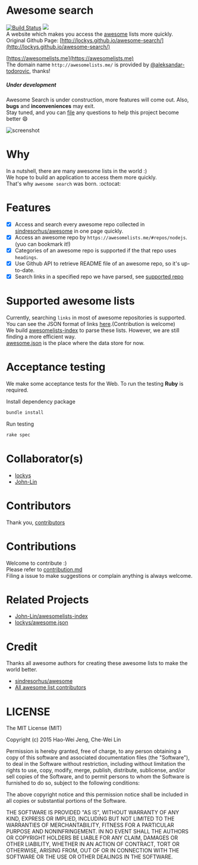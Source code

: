 Awesome search
==
[![Build Status](https://travis-ci.org/lockys/awesome-search.svg?branch=gh-pages)](https://travis-ci.org/lockys/awesome-search) ![](https://img.shields.io/badge/version-1.0.0-green.svg)  
A website which makes you access the [awesome](https://github.com/sindresorhus/awesome) lists more quickly.  
Original Github Page: [http://lockys.github.io/awesome-search/](http://lockys.github.io/awesome-search/)  

[https://awesomelists.me](https://awesomelists.me)  
The domain name `http://awesomelists.me/` is provided by [@aleksandar-todorovic](https://github.com/aleksandar-todorovic), thanks!

##### Under development
Awesome Search is under construction, more features will come out. Also, **bugs** and **inconveniences** may exit.  
Stay tuned, and you can [file](https://github.com/lockys/awesome-search/issues) any questions to help this project become better :smile:

![screenshot](http://g.recordit.co/LkyiGw1q6c.gif)

Why
==
In a nutshell, there are many awesome lists in the world :)    
We hope to build an application to access them more quickly.  
That's why `awesome search` was born. :octocat:

Features
==
 - [x] Access and search every awesome repo collected in [sindresorhus/awesome](https://github.com/sindresorhus/awesome) in one page quickly.
 - [x] Access an awesome repo by `https://awesomelists.me/#repos/nodejs`. (yuo can bookmark it!)
 - [x] Categories of an awesome repo is supported if the that repo uses `headings`.
 - [x] Use Github API to retrieve README file of an awesome repo, so it's up-to-date.
 - [x] Search links in a specified repo we have parsed, see [supported repo](#supported-awesome-lists)

Supported awesome lists
==
Currently, searching `links` in most of awesome repositories is supported.    
You can see the JSON format of links [here](https://github.com/lockys/awesome.json/tree/master/output).(Contribution is welcome)  
We build [awesomelists-index](https://github.com/John-Lin/awesomelists-index) to parse these lists. However, we are still finding a more efficient way.  
[awesome.json](https://github.com/lockys/awesome.json) is the place where the data store for now.

Acceptance testing
==
We make some acceptance tests for the Web. To run the testing **Ruby** is required.

Install dependency package
```sh
bundle install
```

Run testing
```sh
rake spec
```


Collaborator(s)
==
- [lockys](https://github.com/lockys)
- [John-Lin](https://github.com/John-Lin)

Contributors
==
Thank you, [contributors](https://github.com/lockys/awesome-search/graphs/contributors)

Contributions
==
Welcome to contribute :)  
Please refer to [contribution.md](contribution.md)    
Filing a issue to make suggestions or complain anything is always welcome.

Related Projects
==
- [John-Lin/awesomelists-index](https://github.com/John-Lin/awesomelists-index)
- [lockys/awesome.json](https://github.com/lockys/awesome.json)

Credit
==
Thanks all awesome authors for creating these awesome lists to make the world better.  
- [sindresorhus/awesome](https://github.com/sindresorhus/awesome)  
- [All awesome list contributors](https://github.com/sindresorhus/awesome/graphs/contributors)

LICENSE
==
The MIT License (MIT)

Copyright (c) 2015 Hao-Wei Jeng, Che-Wei Lin

Permission is hereby granted, free of charge, to any person obtaining a copy
of this software and associated documentation files (the "Software"), to deal
in the Software without restriction, including without limitation the rights
to use, copy, modify, merge, publish, distribute, sublicense, and/or sell
copies of the Software, and to permit persons to whom the Software is
furnished to do so, subject to the following conditions:

The above copyright notice and this permission notice shall be included in all
copies or substantial portions of the Software.

THE SOFTWARE IS PROVIDED "AS IS", WITHOUT WARRANTY OF ANY KIND, EXPRESS OR
IMPLIED, INCLUDING BUT NOT LIMITED TO THE WARRANTIES OF MERCHANTABILITY,
FITNESS FOR A PARTICULAR PURPOSE AND NONINFRINGEMENT. IN NO EVENT SHALL THE
AUTHORS OR COPYRIGHT HOLDERS BE LIABLE FOR ANY CLAIM, DAMAGES OR OTHER
LIABILITY, WHETHER IN AN ACTION OF CONTRACT, TORT OR OTHERWISE, ARISING FROM,
OUT OF OR IN CONNECTION WITH THE SOFTWARE OR THE USE OR OTHER DEALINGS IN THE
SOFTWARE.
